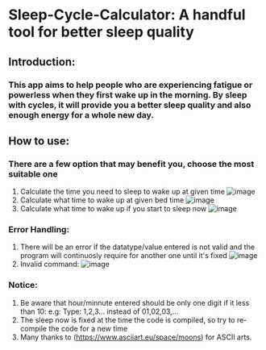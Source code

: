 # Sleep-Cycle-Calculator: A handful tool for better sleep quality

## Introduction:
### This app aims to help people who are experiencing fatigue or powerless when they first wake up in the morning. By sleep with cycles, it will provide you a better sleep quality and also enough energy for a whole new day.

## How to use:
### There are a few option that may benefit you, choose the most suitable one
  1. Calculate the time you need to sleep to wake up at given time
    ![image](https://user-images.githubusercontent.com/95454901/197174284-2bb03b60-535a-4b45-abea-b3bdd17e35cb.png)
  2. Calculate what time to wake up at given bed time
    ![image](https://user-images.githubusercontent.com/95454901/197174398-ba21794b-adb4-4783-8031-a81d093f1244.png)
  3. Calculate what time to wake up if you start to sleep now
    ![image](https://user-images.githubusercontent.com/95454901/197174593-57ed1be4-3701-4e9a-9104-44119d7b96e6.png)
### Error Handling:
  1. There will be an error if the datatype/value entered is not valid and the program will continuosly require for another one until it's fixed
     ![image](https://user-images.githubusercontent.com/95454901/197176266-79147590-ecfe-4292-a2bf-e259f341618d.png)
  2. Invalid command:
     ![image](https://user-images.githubusercontent.com/95454901/197176493-30b0bd9e-fe8f-48df-b28e-5bea6a9b654d.png)
### Notice:
  1. Be aware that hour/minnute entered should be only one digit if it less than 10: e.g: Type: 1,2,3... instead of 01,02,03,...
  2. The sleep now is fixed at the time the code is compiled, so try to re-compile the code for a new time
  3. Many thanks to (https://www.asciiart.eu/space/moons) for ASCII arts.
